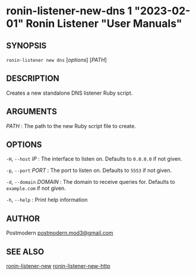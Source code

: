 # ronin-listener-new-dns 1 "2023-02-01" Ronin Listener "User Manuals"

## SYNOPSIS

`ronin-listener new dns` [*options*] [*PATH*]

## DESCRIPTION

Creates a new standalone DNS listener Ruby script.

## ARGUMENTS

*PATH*
: The path to the new Ruby script file to create.

## OPTIONS

`-H`, `--host` *IP*
: The interface to listen on. Defaults to `0.0.0.0` if not given.

`-p`, `--port` *PORT*
: The port to listen on. Defaults to `5553` if not given.

`-d`, `--domain` *DOMAIN*
: The domain to receive queries for. Defaults to `example.com` if not given.

`-h`, `--help`
: Print help information

## AUTHOR

Postmodern <postmodern.mod3@gmail.com>

## SEE ALSO

[ronin-listener-new](ronin-listener-new.1.md) [ronin-listener-new-http](ronin-listener-new-http.1.md)